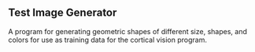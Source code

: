 ## Test Image Generator

A program for generating geometric shapes of different size, shapes, and colors for use as training data for the cortical vision program. 

